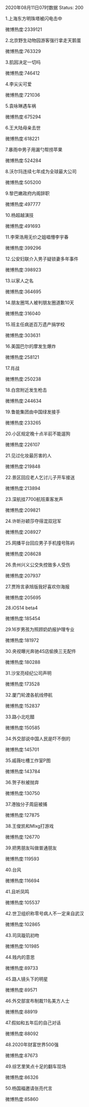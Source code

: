2020年08月11日07时数据
Status: 200

1.上海东方明珠塔被闪电击中

微博热度:2339121

2.北京野生动物园游客强行拿走天鹅蛋

微博热度:763329

3.肌因决定一切吗

微博热度:746412

4.李尖尖可爱

微博热度:721036

5.袁咏琳遇车祸

微博热度:675294

6.王大陆母亲去世

微博热度:618221

7.暴雨中男子用漏勺帮捞苹果

微博热度:524284

8.沃尔玛连续七年成为全球最大公司

微博热度:505200

9.黎巴嫩政府内阁辞职

微博热度:497777

10.杨超越演技

微博热度:491693

11.李荣浩用无价之姐唱懵李宇春

微博热度:399296

12.公安妇联介入男子疑锁妻多年事件

微博热度:398923

13.以家人之名

微博热度:364695

14.朋友圈骂人被判朋友圈道歉10天

微博热度:316040

15.班主任病逝百万遗产捐学校

微博热度:303631

16.美国巴尔的摩发生爆炸

微博热度:258121

17.肖战

微博热度:250238

18.白宫附近发生枪击

微博热度:244634

19.鲁能集团由中国绿发接手

微博热度:233265

20.小区规定晚十点半前不能遛狗

微博热度:226107

21.见过化妆最厉害的人

微博热度:219848

22.景区回应老人乞讨儿子开车接送

微博热度:213894

23.深航挂7700航班乘客发声

微博热度:209821

24.许昕孙颖莎夺得混双冠军

微博热度:208927

25.网播平台回应男子手机撞号陈屿

微博热度:208628

26.贵州兴义公交失控致多人受伤

微博热度:207937

27.贾玲言承旭版我好喜欢你海报

微博热度:205695

28.iOS14 beta4

微博热度:185454

29.16岁男孩为照顾奶奶报护理专业

微博热度:181972

30.央视曝光奔驰4S店偷换三无配件

微博热度:180288

31.沙宝亮经纪公司声明

微博热度:173528

32.厦门轮渡各航线停航

微博热度:152837

33.路小北吃醋

微博热度:150585

34.外交部说中国人民是吓不倒的

微博热度:145701

35.戚薇吐槽工作室P图

微博热度:143784

36.贺子秋被抛弃

微博热度:130750

37.港独分子周庭被捕

微博热度:127875

38.王俊凯和Mlxg打游戏

微博热度:126770

39.把男朋友叫做普通朋友

微博热度:119593

40.台风

微博热度:116694

41.且听凤鸣

微博热度:105537

42.世卫组织称零号病人不一定来自武汉

微博热度:102865

43.司凤璇玑初吻

微博热度:101985

44.贱内的意思

微博热度:89733

45.路人镜头下的明星

微博热度:89571

46.外交部宣布制裁11名美方人士

微博热度:88919

47.假如和五年后的自己对话

微博热度:88092

48.2020年财富世界500强

微博热度:87673

49.综艺里笑点十足的翻车现场

微博热度:86326

50.杨国福邀请张亮代言

微博热度:85860

